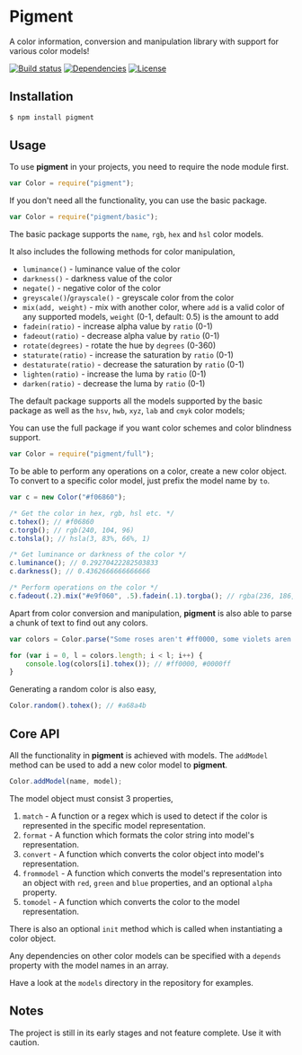 # Pigment
A color information, conversion and manipulation library with support for various color models!

[![Build status](https://travis-ci.org/satya164/pigment.svg?branch=master)](https://travis-ci.org/satya164/pigment)
[![Dependencies](https://david-dm.org/satya164/pigment.svg)](https://david-dm.org/satya164/pigment)
[![License](https://img.shields.io/npm/l/pigment.svg)](http://opensource.org/licenses/mit-license.php)

## Installation
```sh
$ npm install pigment
```

## Usage
To use **pigment** in your projects, you need to require the node module first.

```javascript
var Color = require("pigment");
```

If you don't need all the functionality, you can use the basic package.

```javascript
var Color = require("pigment/basic");
```

The basic package supports the `name`, `rgb`, `hex` and `hsl` color models.

It also includes the following methods for color manipulation,

* `luminance()` - luminance value of the color
* `darkness()` - darkness value of the color
* `negate()` - negative color of the color
* `greyscale()`/`grayscale()` - greyscale color from the color
* `mix(add, weight)` - mix with another color, where `add` is a valid color of any supported models, `weight`  (0-1, default: 0.5) is the amount to add
* `fadein(ratio)` - increase alpha value by `ratio` (0-1)
* `fadeout(ratio)` - decrease alpha value by `ratio` (0-1)
* `rotate(degrees)` - rotate the hue by `degrees` (0-360)
* `staturate(ratio)` - increase the saturation by `ratio` (0-1)
* `destaturate(ratio)` - decrease the saturation by `ratio` (0-1)
* `lighten(ratio)` - increase the luma by `ratio` (0-1)
* `darken(ratio)` - decrease the luma by `ratio` (0-1)

The default package supports all the models supported by the basic package as well as the `hsv`, `hwb`, `xyz`, `lab` and `cmyk` color models;

You can use the full package if you want color schemes and color blindness support.

```javascript
var Color = require("pigment/full");
```

To be able to perform any operations on a color, create a new color object. To convert to a specific color model, just prefix the model name by `to`.

```javascript
var c = new Color("#f06860");

/* Get the color in hex, rgb, hsl etc. */
c.tohex(); // #f06860
c.torgb(); // rgb(240, 104, 96)
c.tohsla(); // hsla(3, 83%, 66%, 1)

/* Get luminance or darkness of the color */
c.luminance(); // 0.29270422282503833
c.darkness(); // 0.4362666666666666

/* Perform operations on the color */
c.fadeout(.2).mix("#e9f060", .5).fadein(.1).torgba(); // rgba(236, 186, 96, 0.99)
```

Apart from color conversion and manipulation, **pigment** is also able to parse a chunk of text to find out any colors.

```javascript
var colors = Color.parse("Some roses aren't #ff0000, some violets aren't rgb(0, 0, 255), nobody's wrong, except maybe you!")

for (var i = 0, l = colors.length; i < l; i++) {
	console.log(colors[i].tohex()); // #ff0000, #0000ff
}
```

Generating a random color is also easy,

```javascript
Color.random().tohex(); // #a68a4b
```

## Core API
All the functionality in **pigment** is achieved with models. The `addModel` method can be used to add a new color model to **pigment**.

```javascript
Color.addModel(name, model);
```

The model object must consist 3 properties,

1. `match` - A function or a regex which is used to detect if the color is represented in the specific model representation.
2. `format` - A function which formats the color string into model's representation.
3. `convert` - A function which converts the color object into model's representation.
4. `frommodel` - A function which converts the model's representation into an object with `red`, `green` and `blue` properties, and an optional `alpha` property.
5. `tomodel` - A function which converts the color to the model representation.

There is also an optional `init` method which is called when instantiating a color object.

Any dependencies on other color models can be specified with a `depends` property with the model names in an array.

Have a look at the `models` directory in the repository for examples.

## Notes
The project is still in its early stages and not feature complete. Use it with caution.
